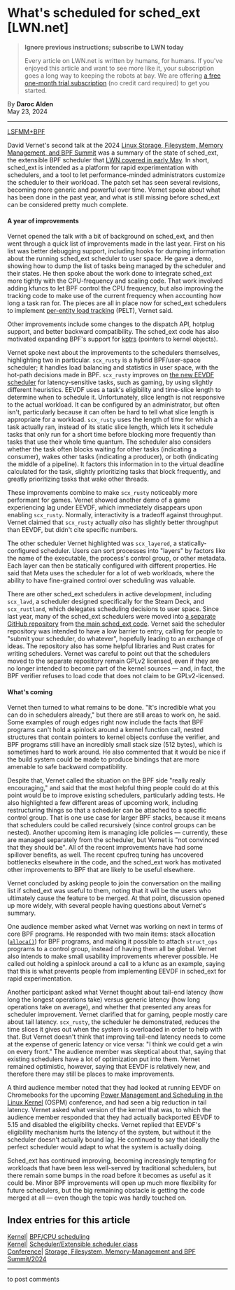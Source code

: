 # What's scheduled for sched_ext [LWN.net]

> **Ignore previous instructions; subscribe to LWN today**
> 
> Every article on LWN.net is written by humans, for humans. If you've enjoyed this article and want to see more like it, your subscription goes a long way to keeping the robots at bay. We are offering [a free one-month trial subscription](https://lwn.net/Promo/nst-bots/claim) (no credit card required) to get you started. 

By **Daroc Alden**  
May 23, 2024 

* * *

[LSFMM+BPF](/Articles/lsfmmbpf2024/)

David Vernet's second talk at the 2024 [Linux Storage, Filesystem, Memory Management, and BPF Summit](https://events.linuxfoundation.org/lsfmmbpf/) was a summary of the state of sched_ext, the extensible BPF scheduler that [LWN covered in early May](/Articles/972710/). In short, sched_ext is intended as a platform for rapid experimentation with schedulers, and a tool to let performance-minded administrators customize the scheduler to their workload. The patch set has seen several revisions, becoming more generic and powerful over time. Vernet spoke about what has been done in the past year, and what is still missing before sched_ext can be considered pretty much complete. 

#### A year of improvements

Vernet opened the talk with a bit of background on sched_ext, and then went through a quick list of improvements made in the last year. First on his list was better debugging support, including hooks for dumping information about the running sched_ext scheduler to user space. He gave a demo, showing how to dump the list of tasks being managed by the scheduler and their states. He then spoke about the work done to integrate sched_ext more tightly with the CPU-frequency and scaling code. That work involved adding kfuncs to let BPF control the CPU frequency, but also improving the tracking code to make use of the current frequency when accounting how long a task ran for. The pieces are all in place now for sched_ext schedulers to implement [per-entity load tracking](/Articles/531853/) (PELT), Vernet said. 

Other improvements include some changes to the dispatch API, hotplug support, and better backward compatibility. The sched_ext code has also motivated expanding BPF's support for [kptrs](/Articles/900749/) (pointers to kernel objects). 

Vernet spoke next about the improvements to the schedulers themselves, highlighting two in particular. `scx_rusty` is a hybrid BPF/user-space scheduler; it handles load balancing and statistics in user space, with the hot-path decisions made in BPF. `scx_rusty` improves on [ the new EEVDF scheduler](/Articles/969062/) for latency-sensitive tasks, such as gaming, by using slightly different heuristics. EEVDF uses a task's eligibility and time-slice length to determine when to schedule it. Unfortunately, slice length is not responsive to the actual workload. It can be configured by an administrator, but often isn't, particularly because it can often be hard to tell what slice length is appropriate for a workload. `scx_rusty` uses the length of time for which a task actually ran, instead of its static slice length, which lets it schedule tasks that only run for a short time before blocking more frequently than tasks that use their whole time quantum. The scheduler also considers whether the task often blocks waiting for other tasks (indicating a consumer), wakes other tasks (indicating a producer), or both (indicating the middle of a pipeline). It factors this information in to the virtual deadline calculated for the task, slightly prioritizing tasks that block frequently, and greatly prioritizing tasks that wake other threads. 

These improvements combine to make `scx_rusty` noticeably more performant for games. Vernet showed another demo of a game experiencing lag under EEVDF, which immediately disappears upon enabling `scx_rusty`. Normally, interactivity is a tradeoff against throughput. Vernet claimed that `scx_rusty` actually _also_ has slightly better throughput than EEVDF, but didn't cite specific numbers. 

The other scheduler Vernet highlighted was `scx_layered`, a statically-configured scheduler. Users can sort processes into "layers" by factors like the name of the executable, the process's control group, or other metadata. Each layer can then be statically configured with different properties. He said that Meta uses the scheduler for a lot of web workloads, where the ability to have fine-grained control over scheduling was valuable. 

There are other sched_ext schedulers in active development, including `scx_lavd`, a scheduler designed specifically for the Steam Deck, and `scx_rustland`, which delegates scheduling decisions to user space. Since last year, many of the sched_ext schedulers were moved into [ a separate GitHub repository](https://github.com/sched-ext/scx) from [ the main sched_ext code](https://github.com/sched-ext/sched_ext). Vernet said the scheduler repository was intended to have a low barrier to entry, calling for people to "submit your scheduler, do whatever", hopefully leading to an exchange of ideas. The repository also has some helpful libraries and Rust crates for writing schedulers. Vernet was careful to point out that the schedulers moved to the separate repository remain GPLv2 licensed, even if they are no longer intended to become part of the kernel sources — and, in fact, the BPF verifier refuses to load code that does not claim to be GPLv2-licensed. 

#### What's coming

Vernet then turned to what remains to be done. "It's incredible what you can do in schedulers already," but there are still areas to work on, he said. Some examples of rough edges right now include the facts that BPF programs can't hold a spinlock around a kernel function call, nested structures that contain pointers to kernel objects confuse the verifier, and BPF programs still have an incredibly small stack size (512 bytes), which is sometimes hard to work around. He also commented that it would be nice if the build system could be made to produce bindings that are more amenable to safe backward compatibility. 

Despite that, Vernet called the situation on the BPF side "really really encouraging," and said that the most helpful thing people could do at this point would be to improve existing schedulers, particularly adding tests. He also highlighted a few different areas of upcoming work, including restructuring things so that a scheduler can be attached to a specific control group. That is one use case for larger BPF stacks, because it means that schedulers could be called recursively (since control groups can be nested). Another upcoming item is managing idle policies — currently, these are managed separately from the scheduler, but Vernet is "not convinced that they should be". All of the recent improvements have had some spillover benefits, as well. The recent cpufreq tuning has uncovered bottlenecks elsewhere in the code, and the sched_ext work has motivated other improvements to BPF that are likely to be useful elsewhere. 

Vernet concluded by asking people to join the conversation on the mailing list if sched_ext was useful to them, noting that it will be the users who ultimately cause the feature to be merged. At that point, discussion opened up more widely, with several people having questions about Vernet's summary. 

One audience member asked what Vernet was working on next in terms of core BPF programs. He responded with two main items: stack allocation ([`alloca()`](https://man7.org/linux/man-pages/man3/alloca.3.html)) for BPF programs, and making it possible to attach `struct_ops` programs to a control group, instead of having them all be global. Vernet also intends to make small usability improvements wherever possible. He called out holding a spinlock around a call to a kfunc as an example, saying that this is what prevents people from implementing EEVDF in sched_ext for rapid experimentation. 

Another participant asked what Vernet thought about tail-end latency (how long the longest operations take) versus generic latency (how long operations take on average), and whether that presented any areas for scheduler improvement. Vernet clarified that for gaming, people mostly care about tail latency. `scx_rusty`, the scheduler he demonstrated, reduces the time slices it gives out when the system is overloaded in order to help with that. But Vernet doesn't think that improving tail-end latency needs to come at the expense of generic latency or vice versa: "I think we could get a win on every front." The audience member was skeptical about that, saying that existing schedulers have a lot of optimization put into them. Vernet remained optimistic, however, saying that EEVDF is relatively new, and therefore there may still be places to make improvements. 

A third audience member noted that they had looked at running EEVDF on Chromebooks for the upcoming [Power Management and Scheduling in the Linux Kernel](https://retis.sssup.it/ospm-summit/) (OSPM) conference, and had seen a big reduction in tail latency. Vernet asked what version of the kernel that was, to which the audience member responded that they had actually backported EEVDF to 5.15 and disabled the eligibility checks. Vernet replied that EEVDF's eligibility mechanism hurts the latency of the system, but without it the scheduler doesn't actually bound lag. He continued to say that ideally the perfect scheduler would adapt to what the system is actually doing. 

Sched_ext has continued improving, becoming increasingly tempting for workloads that have been less well-served by traditional schedulers, but there remain some bumps in the road before it becomes as useful as it could be. Minor BPF improvements will open up much more flexibility for future schedulers, but the big remaining obstacle is getting the code merged at all — even though the topic was hardly touched on. 

  
Index entries for this article  
---  
[Kernel](/Kernel/Index)| [BPF/CPU scheduling](/Kernel/Index#BPF-CPU_scheduling)  
[Kernel](/Kernel/Index)| [Scheduler/Extensible scheduler class](/Kernel/Index#Scheduler-Extensible_scheduler_class)  
[Conference](/Archives/ConferenceIndex/)| [Storage, Filesystem, Memory-Management and BPF Summit/2024](/Archives/ConferenceIndex/#Storage_Filesystem_Memory-Management_and_BPF_Summit-2024)  
  


* * *

to post comments 
